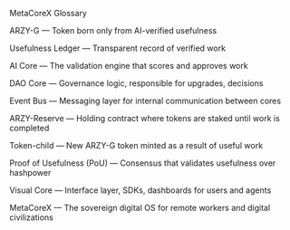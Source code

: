 MetaCoreX Glossary

ARZY-G — Token born only from AI-verified usefulness

Usefulness Ledger — Transparent record of verified work

AI Core — The validation engine that scores and approves work

DAO Core — Governance logic, responsible for upgrades, decisions

Event Bus — Messaging layer for internal communication between cores

ARZY-Reserve — Holding contract where tokens are staked until work is completed

Token-child — New ARZY-G token minted as a result of useful work

Proof of Usefulness (PoU) — Consensus that validates usefulness over hashpower

Visual Core — Interface layer, SDKs, dashboards for users and agents

MetaCoreX — The sovereign digital OS for remote workers and digital civilizations
